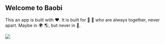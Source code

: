 ## Welcome to Baobi

This an app is built with ❤️.
It is built for 👩 👨 who are always together, never apart. Maybe in 🌍 🌎, but never in 💚.

![](https://media.giphy.com/media/3o7TKMt1VVNkHV2PaE/giphy.gif)
